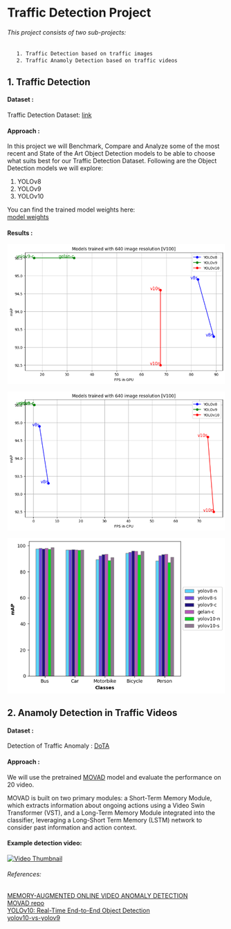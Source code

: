 # Traffic Detection Project

###### This project consists of two sub-projects:
       1. Traffic Detection based on traffic images
       2. Traffic Anamoly Detection based on traffic videos

## 1. Traffic Detection

#### Dataset : 

Traffic Detection Dataset: [link](https://www.kaggle.com/datasets/yusufberksardoan/traffic-detection-project?select=data.yaml)

#### Approach : 
In this project we will Benchmark, Compare and Analyze some of the most recent and State of the Art
Object Detection models to be able to choose what suits best for our Traffic Detection Dataset.
Following are the Object Detection models we will explore:
1. YOLOv8
2. YOLOv9
3. YOLOv10

You can find the trained model weights here: \
[model weights](https://drive.google.com/drive/folders/1Kk1RuWHHxGGg2nYXDGBCEut3K-CjtAya?usp=sharing)

#### Results :

![image](https://github.com/KenaHemnani/Traffic_detection_project/blob/main/traffic_detection_using_images/outputs/comparision_graphs/map_vs_gpu.png)

![image](https://github.com/KenaHemnani/Traffic_detection_project/blob/main/traffic_detection_using_images/outputs/comparision_graphs/mAP_vs_CPU.png)

![image](https://github.com/KenaHemnani/Traffic_detection_project/blob/main/traffic_detection_using_images/outputs/comparision_graphs/mAP_across_all_classes.png)

## 2. Anamoly Detection in Traffic Videos

#### Dataset : 

Detection of Traffic Anomaly
: [DoTA](https://github.com/MoonBlvd/Detection-of-Traffic-Anomaly?tab=readme-ov-file)

#### Approach : 
We will use the pretrained [MOVAD](https://arxiv.org/pdf/2302.10719) model and evaluate the performance on 20 video.
 
MOVAD is built on two primary modules: a Short-Term Memory Module, which extracts
information about ongoing actions using a Video Swin Transformer (VST), and a
Long-Term Memory Module integrated into the classifier, leveraging a Long-Short Term
Memory (LSTM) network to consider past information and action context.

####  Example detection video:

[![Video Thumbnail](https://img.youtube.com/vi/o3xLjjliXOY/0.jpg)](https://youtu.be/o3xLjjliXOY)


###### References:
[MEMORY-AUGMENTED ONLINE VIDEO ANOMALY DETECTION](https://arxiv.org/pdf/2302.10719) \
[MOVAD repo](https://github.com/implabunipr/movad?tab=readme-ov-file) \
[YOLOv10: Real-Time End-to-End Object Detection](https://arxiv.org/pdf/2405.14458) \
[yolov10-vs-yolov9](https://medium.com/@boukamchahamdi/yolov10-vs-yolov9-6021339f28ea#:~:text=YOLOv9%20Features%20Vision%20Transformers%20%28ViTs%29%3A%20%E2%80%94%20YOLOv9%20integrates,especially%20in%20complex%20scenes%20with%20multiple%20objects.%202.)